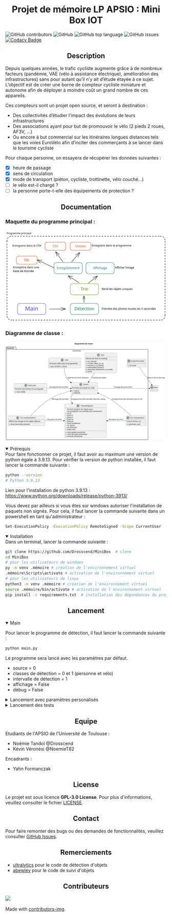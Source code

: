 # <h1 align="center">Projet de mémoire LP APSIO : Mini Box IOT</h1>
![GitHub contributors](https://img.shields.io/github/contributors/Drosscend/MiniBox?label=Contributeurs)
![GitHub](https://img.shields.io/github/license/Drosscend/MiniBox)
![GitHub top language](https://img.shields.io/github/languages/top/Drosscend/MiniBox)
![GitHub issues](https://img.shields.io/github/issues/Drosscend/MiniBox)
[![Codacy Badge](https://app.codacy.com/project/badge/Grade/f9d116c1661340d796c6d8feb08fd7c6)](https://www.codacy.com/gh/Drosscend/MiniBox/dashboard?utm_source=github.com&amp;utm_medium=referral&amp;utm_content=Drosscend/MiniBox&amp;utm_campaign=Badge_Grade)

## <h2 align="center">Description</h2>

Depuis quelques années, le trafic cycliste augmente grâce à de nombreux facteurs (pandémie, VAE (vélo à assistance électrique), amélioration des infrastructures) sans pour autant qu’il n’y ait d’étude étayée à ce sujet. L’objectif est de créer une borne de compteur cycliste miniature et autonome afin de déployer à moindre coût un grand nombre de ces appareils.

Ces compteurs sont un projet open source, et seront à destination :
- Des collectivités d’étudier l’impact des évolutions de leurs infrastructures
- Des associations ayant pour but de promouvoir le vélo (2 pieds 2 roues, AF3V, …)
- Ou encore à but commercial sur les itinéraires longues distances tels que les voies EuroVelo afin d’inciter des commerçants à se lancer dans le tourisme cycliste

Pour chaque personne, on essayera de récupérer les données suivantes :
- [x] heure de passage
- [x] sens de circulation
- [x] mode de transport (piéton, cycliste, trottinette, vélo couché…)
- [ ] le vélo est-il chargé ?
- [ ] la personne porte-t-elle des équipements de protection ?

## <h2 align="center">Documentation</h2>

### Maquette du programme principal :
![Programme principal](/docs/maquette_main.svg)

### Diagramme de classe :
![Programme principal (diagramme de classe)](/docs/classDiagram.svg)

<details open>
<summary>Prérequis</summary>
Pour faire fonctionner ce projet, il faut avoir au maximum une version de python égale à 3.9.13. Pour vérifier la version de python installée, il faut lancer la commande suivante :

```bash
python --version
# Python 3.9.13
```

Lien pour l'installation de python 3.9.13 : https://www.python.org/downloads/release/python-3913/

Vous devez par ailleurs si vous êtes sur windows autoriser l'installation de paquets non signés. Pour cela, il faut lancer la commande suivante dans un powershell en tant qu'administrateur :

```bash
Set-ExecutionPolicy -ExecutionPolicy RemoteSigned -Scope CurrentUser
```
</details>

<details open>
<summary>Installation</summary>
Dans un terminal, lancer la commande suivante :

```bash
git clone https://github.com/Drosscend/MiniBox  # clone
cd MiniBox
# pour les utilisateurs de windows
py -m venv .mémoire # création de l'environnement virtuel
.mémoire\Scripts\activate # activation de l'environnement virtuel
# pour les utilisateurs de linux
python3 -m venv .mémoire # création de l'environnement virtuel
source .mémoire/bin/activate # activation de l'environnement virtuel
pip install -r requirements.txt  # installation des dépendances du projet
```
</details>

## <h2 align="center">Lancement</h2>

<details open>
<summary>Main</summary>

Pour lancer le programme de détection, il faut lancer la commande suivante :
```bash
python main.py
```

Le programme sera lancé avec les paramètres par défaut.
- source = 0
- classes de détection = 0 et 1 (personne et vélo)
- intervalle de détection = 1
- affichage = False
- débug = False

</details>
<details>
<summary>Lancement avec paramètres personalisés</summary>

Pour lancer le programme avec des paramètres personnalisés, modifiez le fichier config.ini
```ini
[PARAMS]
# La valeur par défaut est `0` (0 : Webcam, video.mp4 : Video")
source = 0
# La valeur par défaut est `1` (vélo)
classes = 1
# La valeur par défaut est `1`, si vous voulez augmenter le temps entre chaque prise, augmentez la valeur
interval = 1
# La valeur par défaut est `False`, si vous voulez activer l'affichage graphique, mettez `True`
display_detection = False
# La valeur par défaut est `False`, si vous voulez activer l'affichage des messages, mettez `True`
debug = False

[YOLOV5_PARAMS]
# La valeur par défaut est `yolov5s.pt`
weights = yolov5s.pt
# La valeur par défaut est `0.45`
conf_thres = 0.45
# La valeur par défaut est `0.45`
iou_thres = 0.45
# La valeur par défaut est `False`
agnostic_nms = False
# La valeur par défaut est `True`
multi_label_nms = True
# La valeur par défaut est `50`
max_det = 50
# La valeur par défaut est `True`
amp = True
# la valeur par défaut est `OUTPUT`
output_folder = OUTPUT
# la valeur par défaut est `data.csv`
csv_name = data.csv

[BDD_PARAMS]
# Activer la sauvegarde dans la base de données, la valeur par défaut est `True`
save_in_bdd = True
# Nom de la base de données, la valeur par défaut est `detect_save.db`
bdd_name = detect_save.db
# Nom de la table, la valeur par défaut est `detect`
table_name = detect
# Heure à laquelle les données seront enregistrées, la valeur par défaut est `00:00:00` (Attention la detection sera mise en pause)
time_to_save = 00:00:00
# Désactiver la suppression du fichier csv, la valeur par défaut est `False`
keep_csv = False
```

Vous pouvez fournir un fichier de configuration personnalisé en utilisant l'option -c ou --config :
```bash
python main.py -c custom_config.ini
```
</details>

<details>
<summary>Lancement des tests</summary>

Pour lancer les tests, il faut lancer la commande suivante :
```bash
pytest Test/
```

</details>

### <h2 align="center">Equipe</h2>

Etudiants de l'APSIO de l'Université de Toulouse :
- Noémie Tandol @Drosscend
- Kévin Véronési @NoemieT82

Encadrants :
- Yahn Formanczak

### <h2 align="center">License</h2>

Le projet est sous licence **GPL-3.0 License**. Pour plus d'informations, veuillez consulter le fichier [LICENSE](LICENSE).

### <h2 align="center">Contact</h2>

Pour faire remonter des bugs ou des demandes de fonctionnalités, veuillez consulter [GitHub Issues](https://github.com/Drosscend/MiniBox/issues).

### <h2 align="center">Remerciements</h2>

- [ultralytics](https://github.com/ultralytics/yolov5) pour le code de détection d'objets
- [abewley](https://github.com/abewley/sort) pour le code de suivi d'objets

### <h2 align="center">Contributeurs</h2>

<a href = "https://github.com/Drosscend/MiniBox/graphs/contributors">
  <img src = "https://contrib.rocks/image?repo=Drosscend/MiniBox"/>
</a>

Made with [contributors-img](https://contrib.rocks).
